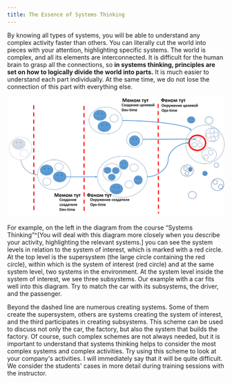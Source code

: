 ```yaml
---
title: The Essence of Systems Thinking
---
```


By knowing all types of systems, you will be able to understand any complex activity faster than others. You can literally cut the world into pieces with your attention, highlighting specific systems. The world is complex, and all its elements are interconnected. It is difficult for the human brain to grasp all the connections, so **in systems thinking, principles are set on how to logically divide the world into parts.** It is much easier to understand each part individually. At the same time, we do not lose the connection of this part with everything else.

![](11-the-essence-of-systems-thinking-13.png)

For example, on the left in the diagram from the course “Systems Thinking”^[You will deal with this diagram more closely when you describe your activity, highlighting the relevant systems.] you can see the system levels in relation to the system of interest, which is marked with a red circle. At the top level is the supersystem (the large circle containing the red circle), within which is the system of interest (red circle) and at the same system level, two systems in the environment. At the system level inside the system of interest, we see three subsystems. Our example with a car fits well into this diagram. Try to match the car with its subsystems, the driver, and the passenger.

Beyond the dashed line are numerous creating systems. Some of them create the supersystem, others are systems creating the system of interest, and the third participates in creating subsystems. This scheme can be used to discuss not only the car, the factory, but also the system that builds the factory. Of course, such complex schemes are not always needed, but it is important to understand that systems thinking helps to consider the most complex systems and complex activities. Try using this scheme to look at your company's activities. I will immediately say that it will be quite difficult. We consider the students' cases in more detail during training sessions with the instructor.